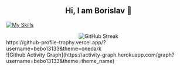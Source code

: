 ### <h2 align="center"> Hi, I am Borislav 👋</h2> 

<!--
**bebo13133/beBo13133** is a ✨ _special_ ✨ repository because its `README.md` (this file) appears on your GitHub profile.

Here are some ideas to get you started:

- 🔭 I’m currently working on ...
- 🌱 I’m currently learning ...
- 👯 I’m looking to collaborate on ...
- 🤔 I’m looking for help with ...
- 💬 Ask me about ...
- 📫 How to reach me: ...
- 😄 Pronouns: ...
- ⚡ Fun fact: ...
-->

[![My Skills](https://skillicons.dev/icons?i=js,vscode,react,html,css,nodejs,expressjs,mongodb,php,wordpress,vscode,java,mysql,eclipse)](https://skillicons.dev)

<div align="center">
  
<img src="https://streak-stats.demolab.com?user=bebo13133&theme=onedark&hide_border=true" alt="GitHub Streak" />
</div>
<div>
https://github-profile-trophy.vercel.app/?username=bebo13133&theme=onedark
</div>
<div>
![Github Activity Graph](https://activity-graph.herokuapp.com/graph?username=bebo13133&theme=theme_name)
</div>
